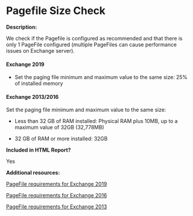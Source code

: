 # Pagefile Size Check

**Description:**

We check if the Pagefile is configured as recommended and that there is only 1 PageFile configured (multiple PageFiles can cause performance issues on Exchange server).

#### Exchange 2019

- Set the paging file minimum and maximum value to the same size: 25% of installed memory

#### Exchange 2013/2016

Set the paging file minimum and maximum value to the same size:

- Less than 32 GB of RAM installed: Physical RAM plus 10MB, up to a maximum value of 32GB (32,778MB)

- 32 GB of RAM or more installed: 32GB

**Included in HTML Report?**

Yes

**Additional resources:**

[PageFile requirements for Exchange 2019](https://docs.microsoft.com/exchange/plan-and-deploy/system-requirements?view=exchserver-2019#hardware-requirements-for-exchange-2019)

[PageFile requirements for Exchange 2016](https://docs.microsoft.com/exchange/plan-and-deploy/system-requirements?view=exchserver-2016#hardware-requirements-for-exchange-2016)

[PageFile requirements for Exchange 2013](https://docs.microsoft.com/exchange/exchange-2013-system-requirements-exchange-2013-help#hardware)